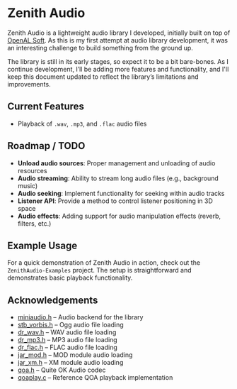 # Zenith Audio

Zenith Audio is a lightweight audio library I developed, initially built on top of [OpenAL Soft](https://openal-soft.org/). As this is my first attempt at audio library development, it was an interesting challenge to build something from the ground up.

The library is still in its early stages, so expect it to be a bit bare-bones. As I continue development, I’ll be adding more features and functionality, and I'll keep this document updated to reflect the library’s limitations and improvements.

## Current Features

- Playback of `.wav`, `.mp3`, and `.flac` audio files

## Roadmap / TODO

- **Unload audio sources**: Proper management and unloading of audio resources
- **Audio streaming**: Ability to stream long audio files (e.g., background music)
- **Audio seeking**: Implement functionality for seeking within audio tracks
- **Listener API**: Provide a method to control listener positioning in 3D space
- **Audio effects**: Adding support for audio manipulation effects (reverb, filters, etc.)

## Example Usage

For a quick demonstration of Zenith Audio in action, check out the `ZenithAudio-Examples` project. The setup is straightforward and demonstrates basic playback functionality.

## Acknowledgements

- [miniaudio.h](https://github.com/mackron/miniaudio) – Audio backend for the library
- [stb_vorbis.h](http://www.nothings.org/stb_vorbis/) – Ogg audio file loading
- [dr_wav.h](http://github.com/mackron/dr_libs) – WAV audio file loading
- [dr_mp3.h](https://github.com/mackron/dr_libs) – MP3 audio file loading
- [dr_flac.h](https://github.com/mackron/dr_libs) – FLAC audio file loading
- [jar_mod.h](https://github.com/jarikomppa/soloud/blob/master/src/audiosource/mod/jar_mod.h) – MOD module audio loading
- [jar_xm.h](https://github.com/jarikomppa/soloud/blob/master/src/audiosource/xm/jar_xm.h) – XM module audio loading
- [qoa.h](https://github.com/phoboslab/qoa) – Quite OK Audio codec
- [qoaplay.c](https://github.com/phoboslab/qoa) – Reference QOA playback implementation
